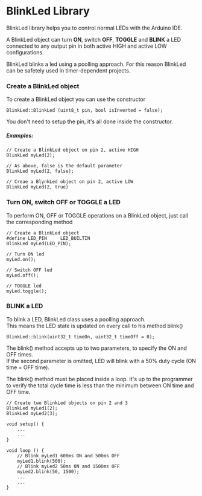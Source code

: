 # BlinkLed Library
BlinkLed library helps you to control normal LEDs with the Arduino IDE.

A BlinkLed object can turn **ON**, switch **OFF**, **TOGGLE** and **BLINK** a LED connected to any output pin in both active HIGH and active LOW configurations.

BlinkLed blinks a led using a poolling approach. For this reason BlinkLed can be safetely used in timer-dependent projects.

### Create a BlinkLed object
To create a BlinkLed object you can use the constructor

```<language>
BlinkLed::BlinkLed (uint8_t pin, bool isInverted = false);
```

You don't need to setup the pin, it's all done inside the constructor.
##### Examples:
```<language>
// Create a BlinkLed object on pin 2, active HIGH
BlinkLed myLed(2);

// As above, false is the default parameter
BlinkLed myLed(2, false);

// Creae a BlynkLed object on pin 2, active LOW
BlinkLed myLed(2, true)
```

### Turn ON, switch OFF or TOGGLE a LED
To perform ON, OFF or TOGGLE operations on a BlinkLed object, just call the corresponding method

```<c++>
// Create a BlinkLed object
#define LED_PIN     LED_BUILTIN
BlinkLed myLed(LED_PIN);

// Turn ON led 
myLed.on();

// Switch OFF led
myLed.off();

// TOGGLE led
myLed.toggle();
```

### BLINK a LED
To blink a LED, BlinkLed class uses a poolling approach.<br> This means the LED state is updated on every call to his method blink()

```<language>
BlinkLed::blink(uint32_t timeOn, uint32_t timeOff = 0);
```
The blink() method accepts up to two parameters, to specify the ON and OFF times.<br>
If the second parameter is omitted, LED will blink with a 50% duty cycle (ON time = OFF time).

The blink() method must be placed inside a loop. It's up to the programmer to verify the total cycle time is less than the minimum between ON time and OFF time.

```<language>
// Create two BlinkLed objects on pin 2 and 3
BlinkLed myLed1(2);
BlinkLed myLed2(3);

void setup() {
    ...
    ...
}

void loop () {
    // Blink myLed1 600ms ON and 500ms OFF
    myLed1.blink(500);
    // Blink myLed2 50ms ON and 1500ms OFF
    myLed2.blink(50, 1500);
    ...
    ...
}
```



